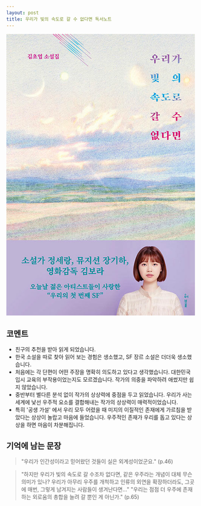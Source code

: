 ```yaml
---
layout: post
title: 우리가 빛의 속도로 갈 수 없다면 독서노트
---
```


![2](/assets/img/reading/230122/0.png)

## 코멘트
* 친구의 추천을 받아 읽게 되었습니다.
* 한국 소설을 따로 찾아 읽어 보는 경험은 생소했고, SF 장르 소설은 더더욱 생소했습니다.
* 처음에는 각 단편이 어떤 주장을 명확히 의도하고 있다고 생각했습니다. 대한민국 입시 교육의 부작용이었는지도 모르겠습니다. 작가의 의중을 파악하려 애썼지만 쉽지 않았습니다.
* 중반부터 별다른 분석 없이 작가의 상상력에 중점을 두고 읽었습니다. 우리가 사는 세계에 낯선 우주적 요소를 결합해내는 작가의 상상력이 매력적이었습니다.
* 특히 '공생 가설' 에서 우리 모두 어렸을 때 미지의 이질적인 존재에게 가르침을 받았다는 상상이 놀랍고 마음에 들었습니다. 우주적인 존재가 우리를 돕고 있다는 상상을 하면 마음이 차분해집니다.

## 기억에 남는 문장
> "우리가 인간성이라고 믿어왔던 것들이 실은 외계성이었군요." (p.46)

> "하지만 우리가 빛의 속도로 갈 수조차 없다면, 같은 우주라는 개념이 대체 무슨 의미가 있나? 우리가 아무리 우주를 개척하고 인류의 외연을 확장하더라도, 그곳에 매번, 그렇게 남겨지는 사람들이 생겨난다면..."
> "우리는 점점 더 우주에 존재하는 외로움의 총합을 늘려 갈 뿐인 게 아닌가." (p.65)
